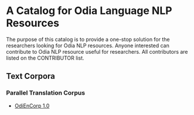 # A Catalog for Odia Language NLP Resources
The purpose of this catalog is to provide a one-stop solution for the researchers looking for Odia NLP resources. Anyone interested can contribute to Odia NLP resource useful for researchers. All contributors are listed on the CONTRIBUTOR list.  

## Text Corpora

### Parallel Translation Corpus
* <a href="https://lindat.mff.cuni.cz/repository/xmlui/handle/11234/1-2879">OdiEnCorp 1.0</a>
